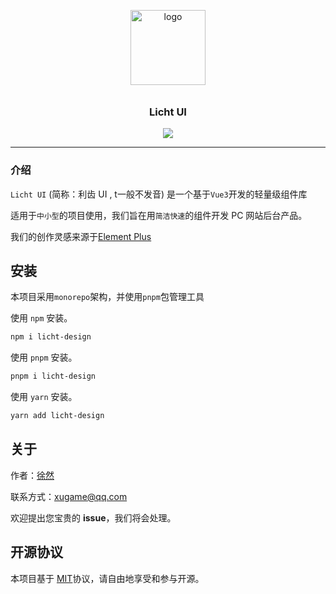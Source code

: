 <p align="center">
  <img alt="logo" src="https://s3.bmp.ovh/imgs/2024/08/28/136ab813ae9e0e5f.png" width="120" style="margin-bottom: 10px;">
</p>
<h3 align="center">Licht UI</h3>

<p align="center">
  <img src="https://img.shields.io/badge/License-MIT-blue.svg?style=for-the-badge&color=#4fc08d" />
</p>

---

### 介绍

`Licht UI` (简称：利齿 UI , t一般不发音) 是一个基于`Vue3`开发的轻量级组件库

适用于`中小型`的项目使用，我们旨在用`简洁快速`的组件开发 PC 网站后台产品。

我们的创作灵感来源于[Element Plus](https://github.com/element-plus/element-plus)

## 安装

本项目采用`monorepo`架构，并使用`pnpm`包管理工具

使用 `npm` 安装。

```sh
npm i licht-design
```

使用 `pnpm` 安装。

```sh
pnpm i licht-design
```

使用 `yarn` 安装。

```sh
yarn add licht-design
```

## 关于

作者：[徐然](https://github.com/xiaoxustudio)

联系方式：[xugame@qq.com](emailto://xugame@qq.com)

欢迎提出您宝贵的 **issue**，我们将会处理。

## 开源协议

本项目基于 [MIT](https://zh.wikipedia.org/wiki/MIT%E8%A8%B1%E5%8F%AF%E8%AD%89)协议，请自由地享受和参与开源。
